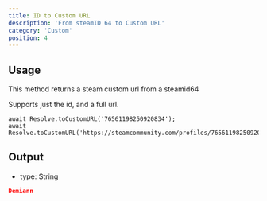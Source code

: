 ```yaml
---
title: ID to Custom URL
description: 'From steamID 64 to Custom URL'
category: 'Custom'
position: 4
---
```


## Usage

This method returns a steam custom url from a steamid64

Supports just the id, and a full url.

```javascript[index.js]
await Resolve.toCustomURL('76561198250920834');
await Resolve.toCustomURL('https://steamcommunity.com/profiles/76561198250920834');
```

## Output

- type: String

```json
Demiann
```
